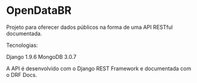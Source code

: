 # OpenDataBR

Projeto para oferecer dados públicos na forma de uma API RESTful documentada.

Tecnologias:

Django 1.9.6
MongoDB 3.0.7

A API é desenvolvido com o Django REST Framework e documentada com o DRF Docs.
